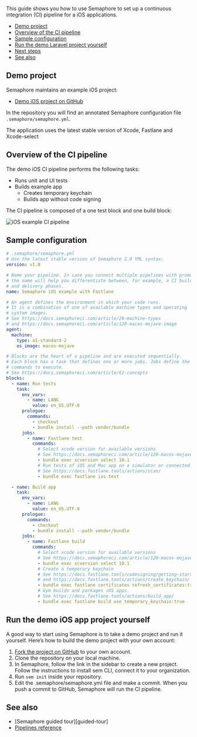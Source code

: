 This guide shows you how to use Semaphore to set up a continuous integration
(CI) pipeline for a iOS applications.

* [Demo project](#demo-project)
* [Overview of the CI pipeline](#overview-of-the-ci-pipeline)
* [Sample configuration](#sample-configuration)
* [Run the demo Laravel project yourself](#run-the-demo-laravel-project-yourself)
* [Next steps](#next-steps)
* [See also](#see-also)

## Demo project

Semaphore maintains an example iOS project:

- [Demo iOS project on GitHub][demo-project]

In the repository you will find an annotated Semaphore configuration file
`.semaphore/semaphore.yml`.

The application uses the latest stable version of Xcode, Fastlane and Xcode-select

## Overview of the CI pipeline

The demo iOS CI pipeline performs the following tasks:

- Runs unit and UI tests
- Builds example app
  - Creates temporary keychain
  - Builds app without code signing

The CI pipeline is composed of a one test block and one build block:

![iOS example CI pipeline](https://github.com/semaphoreci-demos/semaphore-demo-ios-example/raw/master/public/ci-pipeline.png)

## Sample configuration

```yml
# .semaphore/semaphore.yml
# Use the latest stable version of Semaphore 2.0 YML syntax:
version: v1.0

# Name your pipeline. In case you connect multiple pipelines with promotions,
# the name will help you differentiate between, for example, a CI build phase
# and delivery phases.
name: Semaphore iOS example with Fastlane

# An agent defines the environment in which your code runs.
# It is a combination of one of available machine types and operating
# system images.
# See https://docs.semaphoreci.com/article/20-machine-types
# and https://docs.semaphoreci.com/article/120-macos-mojave-image
agent:
  machine:
    type: a1-standard-2
    os_image: macos-mojave

# Blocks are the heart of a pipeline and are executed sequentially.
# Each block has a task that defines one or more jobs. Jobs define the
# commands to execute.
# See https://docs.semaphoreci.com/article/62-concepts
blocks:
  - name: Run tests
    task:
      env_vars:
        - name: LANG
          value: en_US.UTF-8
      prologue:
        commands:
          - checkout
          - bundle install --path vendor/bundle
      jobs:
        - name: Fastlane test
          commands:
            # Select xcode version for available versions
            # See https://docs.semaphoreci.com/article/120-macos-mojave-image
            - bundle exec xcversion select 10.1
            # Run tests of iOS and Mac app on a simulator or connected device
            # See https://docs.fastlane.tools/actions/scan/
            - bundle exec fastlane ios test

  - name: Build app
    task:
      env_vars:
        - name: LANG
          value: en_US.UTF-8
      prologue:
        commands:
          - checkout
          - bundle install --path vendor/bundle
      jobs:
        - name: Fastlane build
          commands:
            # Select xcode version for available versions
            # See https://docs.semaphoreci.com/article/120-macos-mojave-image
            - bundle exec xcversion select 10.1
            # Create a temporary keychain
            # See https://docs.fastlane.tools/codesigning/getting-started/
            # and https://docs.fastlane.tools/actions/create_keychain/
            - bundle exec fastlane certificates refresh_certificates:true
            # Gym builds and packages iOS apps.
            # See https://docs.fastlane.tools/actions/build_app/
            - bundle exec fastlane build use_temporary_keychain:true
```

## Run the demo iOS app project yourself

A good way to start using Semaphore is to take a demo project and run it
yourself. Here’s how to build the demo project with your own account:

1. [Fork the project on GitHub][demo-project] to your own account.
2. Clone the repository on your local machine.
3. In Semaphore, follow the link in the sidebar to create a new project.
   Follow the instructions to install sem CLI, connect it to your
   organization.
4. Run `sem init` inside your repository.
5. Edit the .semaphore/semaphore.yml file and make a commit. When you push a
   commit to GitHub, Semaphore will run the CI pipeline.

## See also

- [Semaphore guided tour][guided-tour]
- [Pipelines reference][pipelines-ref]

[demo-project]: https://github.com/semaphoreci-demos/semaphore-demo-ios-example
[pipelines-ref]: https://docs.semaphoreci.com/article/50-pipeline-yaml

